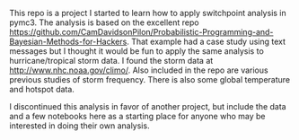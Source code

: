 This repo is a project I started to learn how to apply switchpoint analysis in pymc3.  The analysis is based on the excellent repo https://github.com/CamDavidsonPilon/Probabilistic-Programming-and-Bayesian-Methods-for-Hackers.  That example had a case study using text messages but I thought it would be fun to apply the same analysis to hurricane/tropical storm data.  I found the storm data at http://www.nhc.noaa.gov/climo/.  Also included in the repo are various previous studies of storm frequency.  There is also some global temperature and hotspot data.

I discontinued this analysis in favor of another project, but include the data and a few notebooks here as a starting place for anyone who may be interested in doing their own analysis.
